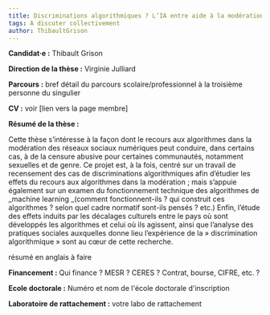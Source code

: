 ```yaml
---
title: Discriminations algorithmiques ? L’IA entre aide à la modération et censure sur les réseaux sociaux numériques
tags: A discuter collectivement
author: ThibaultGrison
---
```

**Candidat·e :** Thibault Grison

**Direction de la thèse :** Virginie Julliard

**Parcours :** bref détail du parcours scolaire/professionnel à la troisième personne du singulier

**CV :** voir [lien vers la page membre]

**Résumé de la thèse :** 

Cette thèse s’intéresse à la façon dont le recours aux algorithmes dans la modération des réseaux sociaux numériques peut conduire, dans certains cas, à de la censure abusive pour certaines communautés, notamment sexuelles et de genre. Ce projet est, à la fois, centré sur un travail de recensement des cas de discriminations algorithmiques afin d’étudier les effets du recours aux algorithmes dans la modération ; mais s’appuie également sur un examen du fonctionnement technique des algorithmes de _machine learning _(comment fonctionnent-ils ? qui construit ces algorithmes ? selon quel cadre normatif sont-ils pensés ? etc.) Enfin, l’étude des effets induits par les décalages culturels entre le pays où sont développés les algorithmes et celui où ils agissent, ainsi que l’analyse des pratiques sociales auxquelles donne lieu l’expérience de la » discrimination algorithmique » sont au cœur de cette recherche.

résumé en anglais à faire

**Financement :** Qui finance ? MESR ? CERES ? Contrat, bourse, CIFRE, etc. ?

**Ecole doctorale :** Numéro et nom de l'école doctorale d'inscription

**Laboratoire de rattachement :** votre labo de rattachement